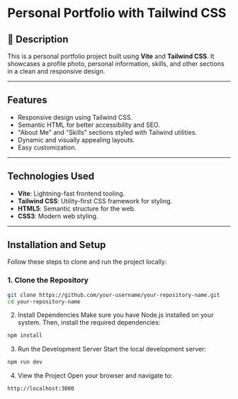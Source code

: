 # Personal Portfolio with Tailwind CSS

## 🌟 Description
This is a personal portfolio project built using **Vite** and **Tailwind CSS**. It showcases a profile photo, personal information, skills, and other sections in a clean and responsive design.

---

## Features
- Responsive design using Tailwind CSS.
- Semantic HTML for better accessibility and SEO.
- "About Me" and "Skills" sections styled with Tailwind utilities.
- Dynamic and visually appealing layouts.
- Easy customization.

---

##  Technologies Used
- **Vite**: Lightning-fast frontend tooling.
- **Tailwind CSS**: Utility-first CSS framework for styling.
- **HTML5**: Semantic structure for the web.
- **CSS3**: Modern web styling.

---

##  Installation and Setup

Follow these steps to clone and run the project locally:

### 1. Clone the Repository
```bash
git clone https://github.com/your-username/your-repository-name.git
cd your-repository-name
```

2. Install Dependencies
Make sure you have Node.js installed on your system. Then, install the required dependencies:
```bash
npm install
```


3. Run the Development Server
Start the local development server:

```bash
npm run dev
```

4. View the Project
Open your browser and navigate to:
```bash
http://localhost:3000
```







